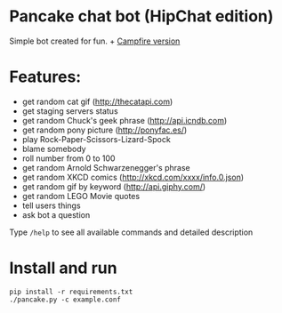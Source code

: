 Pancake chat bot (HipChat edition)
============
Simple bot created for fun. + [Campfire version](https://github.com/idooo/pancake-campfire-bot)

# Features:
+ get random cat gif (http://thecatapi.com)
+ get staging servers status
+ get random Chuck's geek phrase (http://api.icndb.com)
+ get random pony picture (http://ponyfac.es/)
+ play Rock-Paper-Scissors-Lizard-Spock
+ blame somebody
+ roll number from 0 to 100
+ get random Arnold Schwarzenegger's phrase
+ get random XKCD comics (http://xkcd.com/xxxx/info.0.json)
+ get random gif by keyword (http://api.giphy.com/)
+ get random LEGO Movie quotes
+ tell users things
+ ask bot a question

Type `/help` to see all available commands and detailed description

Install and run
=======

```
pip install -r requirements.txt
./pancake.py -c example.conf
```
